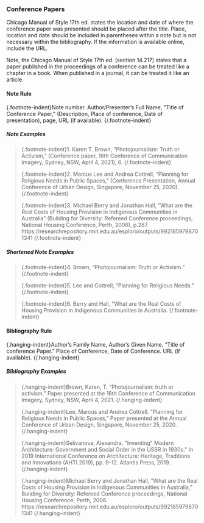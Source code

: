 ### Conference Papers

Chicago Manual of Style 17th ed. states the location and date of where the conference paper was presented should be placed after the title. Place, location and date should be included in parentheses within a note but is not necessary within the bibliography. If the information is available online, include the URL.

Note, the Chicago Manual of Style 17th ed. (section 14.217) states that a paper published in the proceedings of a conference can be treated like a chapter in a book. When published in a journal, it can be treated it like an article.

#### Note Rule

{.footnote-indent}Note number. Author/Presenter’s Full Name, "Title of Conference Paper," (Description, Place of conference, Date of presentation), page, URL (if available). {/.footnote-indent}

##### Note Examples

> {.footnote-indent}1. Karen T. Brown, “Photojournalism: Truth or Activism,” (Conference paper, 16th Conference of Communication Imagery, Sydney, NSW, April 4, 2021), 6. {/.footnote-indent}
> 
> {.footnote-indent}2. Marcus Lee and Andrea Cottrell, “Planning for Religious Needs in Public Spaces,” (Conference Presentation, Annual Conference of Urban Design, Singapore, November 25, 2020). {/.footnote-indent}
> 
> {.footnote-indent}3. Michael Berry and Jonathan Hall, “What are the Real Costs of Housing Provision in Indigenous Communities in Australia” (Building for Diversity: Refereed Conference proceedings, National Housing Conference, Perth, 2006), p.287. https<nolink>://researchrepository.rmit.edu.au/esploro/outputs/9921859798701341 {/.footnote-indent}

##### Shortened Note Examples

> {.footnote-indent}4. Brown, “Photojournalism: Truth or Activism.” {/.footnote-indent}
> 
> {.footnote-indent}5. Lee and Cottrell, “Planning for Religious Needs.” {/.footnote-indent}
> 
> {.footnote-indent}6. Berry and Hall, “What are the Real Costs of Housing Provision in Indigenous Communities in Australia. {/.footnote-indent}

#### Bibliography Rule

{.hanging-indent}Author’s Family Name, Author’s Given Name. “Title of conference Paper.” Place of Conference, Date of Conference. URL (if available). {/.hanging-indent}

##### Bibliography Examples

> {.hanging-indent}Brown, Karen, T. “Photojournalism: truth or activism.” Paper presented at the 16th Conference of Communication Imagery, Sydney, NSW, April 4, 2021. {/.hanging-indent}
> 
> {.hanging-indent}Lee, Marcus and Andrea Cottrell. “Planning for Religious Needs in Public Spaces,” Paper presented at the Annual Conference of Urban Design, Singapore, November 25, 2020. {/.hanging-indent}
> 
> {.hanging-indent}Selivanova, Alexandra. "Inventing" Modern Architecture: Government and Social Order in the USSR in 1930s." In 2019 International Conference on Architecture: Heritage, Traditions and Innovations (AHTI 2019), pp. 9-12. Atlantis Press, 2019. {/.hanging-indent}
> 
> {.hanging-indent}Michael Berry and Jonathan Hall, “What are the Real Costs of Housing Provision in Indigenous Communities in Australia,” Building for Diversity: Refereed Conference proceedings, National Housing Conference, Perth, 2006. https<nolink>://researchrepository.rmit.edu.au/esploro/outputs/9921859798701341 {/.hanging-indent}